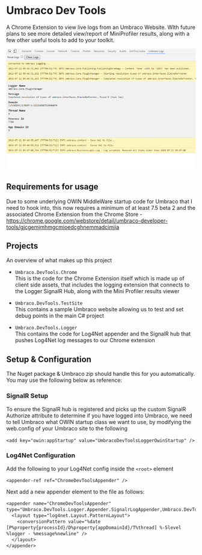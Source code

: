 # Umbraco Dev Tools
A Chrome Extension to view live logs from an Umbraco Website. WIth future plans to see more detailed view/report of MiniProfiler results, along with a few other useful tools to add to your toolkit.

![Screenshot of Umbraco Developer Tools](https://raw.githubusercontent.com/warrenbuckley/Umbraco-DevTools/master/md-images/github-screenshot.png)


## Requirements for usage
Due to some underlying OWIN MiddleWare startup code for Umbraco that I need to hook into, this now requires a minimum of at least 7.5 beta 2 and the associated Chrome Extension from the Chrome Store - https://chrome.google.com/webstore/detail/umbraco-developer-tools/gjcgemjmhmgcmioedcghnemmadcimjia

## Projects
An overview of what makes up this project

* `Umbraco.DevTools.Chrome`<br/>
This is the code for the Chrome Extension itself which is made up of client side assets, that includes the logging extension that connects to the Logger SignalR Hub, along with the Mini Profiler results viewer

* `Umbraco.DevTools.TestSite`<br/>
This contains a sample Umbraco website allowing us to test and set debug points in the main C# project

* `Umbraco.DevTools.Logger`<br/>
This contains the code for Log4Net appender and the SignalR hub that pushes Log4Net log messages to our Chrome extension

## Setup & Configuration
The Nuget package & Umbraco zip should handle this for you automatically. You may use the following below as reference:

### SignalR Setup
To ensure the SignalR hub is registered and picks up the custom SignalR Authorize attribute to determine if you have logged into Umbraco, we need to tell Umbraco what OWIN startup class we want to use, by modifying the web.config of your Umbraco site to the following

`<add key="owin:appStartup" value="UmbracoDevToolsLoggerOwinStartup" />`

### Log4Net Configuration
Add the following to your Log4Net config inside the `<root>` element
```
<appender-ref ref="ChromeDevToolsAppender" />
```

Next add a new appender element to the file as follows:
```
<appender name="ChromeDevToolsAppender" type="Umbraco.DevTools.Logger.Appender.SignalrLogAppender,Umbraco.DevTools.Logger">
  <layout type="log4net.Layout.PatternLayout">
    <conversionPattern value="%date [P%property{processId}/D%property{appDomainId}/T%thread] %-5level %logger - %message%newline" />
  </layout>
</appender>
```
